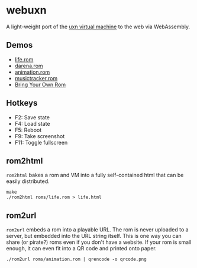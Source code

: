 # webuxn

A light-weight port of the [uxn virtual machine](https://100r.co/site/uxn.html) to the web via WebAssembly.

## Demos

- [life.rom](https://aduros.com/webuxn/?rom=roms/life.rom)
- [darena.rom](https://aduros.com/webuxn/?rom=roms/darena.rom)
- [animation.rom](https://aduros.com/webuxn/?rom=roms/animation.rom)
- [musictracker.rom](https://aduros.com/webuxn/?rom=roms/musictracker.rom)
- [Bring Your Own Rom](https://aduros.com/webuxn/)

## Hotkeys

- F2: Save state
- F4: Load state
- F5: Reboot
- F9: Take screenshot
- F11: Toggle fullscreen

## rom2html

`rom2html` bakes a rom and VM into a fully self-contained html that can be easily distributed.

```
make
./rom2html roms/life.rom > life.html
```

## rom2url

`rom2url` embeds a rom into a playable URL. The rom is never uploaded to a server, but embedded into
the URL string itself. This is one way you can share (or pirate?) roms even if you don't have a
website. If your rom is small enough, it can even fit into a QR code and printed onto paper.

```
./rom2url roms/animation.rom | qrencode -o qrcode.png
```
